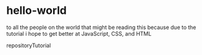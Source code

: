 # hello-world

to all the people on the world that might be reading this because due to the tutorial
i hope to get better at JavaScript, CSS, and HTML

repositoryTutorial
